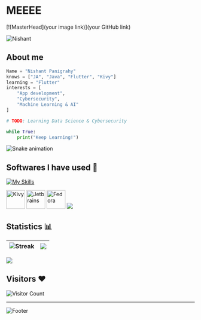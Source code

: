 # MEEEE

[![MasterHead](your image link)](your GitHub link)

![Nishant](https://github.com/WaterPlanet-14/MEEEE/assets/111655782/9a55ad6d-0c01-4eab-9491-395274539893)

## About me
```py
Name = "Nishant Panigrahy"
knows = ["JA", "Java", "Flutter", "Kivy"]
learning = "Flutter"
interests = [
    "App development",
    "Cybersecurity",
    "Machine Learning & AI"
]

# TODO: Learning Data Science & Cybersecurity

while True:
    print("Keep Learning!")
```
![Snake animation](https://github.com/{WaterPlanet-14}/{WaterPlanet-14}/blob/output/github-contribution-grid-snake.svg)

## Softwares I have used 🚀
[![My Skills](https://skillicons.dev/icons?i=python,flask,fastapi,dart,flutter,java,aws,gcp,firebase,githubactions,git,md,html,css,bootstrap)](https://skillicons.dev)
<div>
<img src="./img/Kivy_logo.png" alt="Kivy" width="50" height="50"/>
<img src="https://cdn.jsdelivr.net/gh/devicons/devicon/icons/jetbrains/jetbrains-original.svg" alt="Jetbrains" width="50" height="50"/>
<img src="https://cdn.jsdelivr.net/gh/devicons/devicon/icons/fedora/fedora-original.svg" alt="Fedora" width="50" height="50"/>
<img src= "https://skillicons.dev/icons?i=linux,bash,vscode"/>
</div>

## Statistics 📊

![Streak](https://github-readme-stats.vercel.app/api?username=WaterPlanet-14&show_icons=true&theme=radical&hide_border=true) | ![](http://github-readme-streak-stats.herokuapp.com?user=WaterPlanet-14&theme=radical&hide_border=true&border_radius=10)
 --|--
 
![](https://github-readme-stats-deployment.vercel.app/api/top-langs/?username=WaterPlanet-14&show_icons=true&theme=radical&hide_border=true&border_radius=10") 



## Visitors ❤️
![Visitor Count](https://profile-counter.glitch.me/WaterPlanet-14/count.svg)    

----
![Footer](https://capsule-render.vercel.app/api?type=waving&color=0:FFA900,25:FF7600,50:E01171,75:59057B,100:460C68&text=Thank%20You😁&fontSize=50&animation=blinking&height=200)


